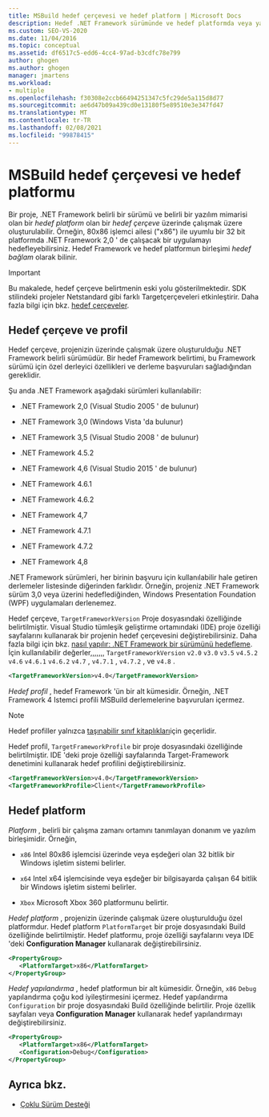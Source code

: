 ```yaml
---
title: MSBuild hedef çerçevesi ve hedef platform | Microsoft Docs
description: Hedef .NET Framework sürümünde ve hedef platformda veya yazılım mimarisinde çalıştırmak için MSBuild projesi oluşturmayı öğrenin.
ms.custom: SEO-VS-2020
ms.date: 11/04/2016
ms.topic: conceptual
ms.assetid: df6517c5-edd6-4cc4-97ad-b3cdfc78e799
author: ghogen
ms.author: ghogen
manager: jmartens
ms.workload:
- multiple
ms.openlocfilehash: f30308e2ccb66494251347c5fc29de5a115d8d77
ms.sourcegitcommit: ae6d47b09a439cd0e13180f5e89510e3e347fd47
ms.translationtype: MT
ms.contentlocale: tr-TR
ms.lasthandoff: 02/08/2021
ms.locfileid: "99878415"
---
```

# <a name="msbuild-target-framework-and-target-platform"></a>MSBuild hedef çerçevesi ve hedef platformu

Bir proje, .NET Framework belirli bir sürümü ve belirli bir yazılım mimarisi olan bir *hedef platform* olan bir *hedef çerçeve* üzerinde çalışmak üzere oluşturulabilir.  Örneğin, 80x86 işlemci ailesi ("x86") ile uyumlu bir 32 bit platformda .NET Framework 2,0 ' de çalışacak bir uygulamayı hedefleyebilirsiniz. Hedef Framework ve hedef platformun birleşimi *hedef bağlam* olarak bilinir.

> [!IMPORTANT]
> Bu makalede, hedef çerçeve belirtmenin eski yolu gösterilmektedir. SDK stilindeki projeler Netstandard gibi farklı Targetçerçeveleri etkinleştirir. Daha fazla bilgi için bkz. [hedef çerçeveler](/dotnet/standard/frameworks).

## <a name="target-framework-and-profile"></a>Hedef çerçeve ve profil

 Hedef çerçeve, projenizin üzerinde çalışmak üzere oluşturulduğu .NET Framework belirli sürümüdür. Bir hedef Framework belirtimi, bu Framework sürümü için özel derleyici özellikleri ve derleme başvuruları sağladığından gereklidir.

 Şu anda .NET Framework aşağıdaki sürümleri kullanılabilir:

- .NET Framework 2,0 (Visual Studio 2005 ' de bulunur)

- .NET Framework 3,0 (Windows Vista 'da bulunur)

- .NET Framework 3,5 (Visual Studio 2008 ' de bulunur)

- .NET Framework 4.5.2

- .NET Framework 4,6 (Visual Studio 2015 ' de bulunur)

- .NET Framework 4.6.1

- .NET Framework 4.6.2

- .NET Framework 4,7

- .NET Framework 4.7.1

- .NET Framework 4.7.2

- .NET Framework 4,8

.NET Framework sürümleri, her birinin başvuru için kullanılabilir hale getiren derlemeler listesinde diğerinden farklıdır. Örneğin, projeniz .NET Framework sürüm 3,0 veya üzerini hedeflediğinden, Windows Presentation Foundation (WPF) uygulamaları derlenemez.

Hedef çerçeve, `TargetFrameworkVersion` Proje dosyasındaki özelliğinde belirtilmiştir. Visual Studio tümleşik geliştirme ortamındaki (IDE) proje özelliği sayfalarını kullanarak bir projenin hedef çerçevesini değiştirebilirsiniz. Daha fazla bilgi için bkz. [nasıl yapılır: .NET Framework bir sürümünü hedefleme](../ide/visual-studio-multi-targeting-overview.md). İçin kullanılabilir değerler,,,,,,, `TargetFrameworkVersion` `v2.0` `v3.0` `v3.5` `v4.5.2` `v4.6` `v4.6.1` `v4.6.2` `v4.7` , `v4.7.1` , `v4.7.2` , ve `v4.8` .

```xml
<TargetFrameworkVersion>v4.0</TargetFrameworkVersion>
```

 *Hedef profil* , hedef Framework 'ün bir alt kümesidir. Örneğin, .NET Framework 4 Istemci profili MSBuild derlemelerine başvuruları içermez.

 > [!NOTE]
 > Hedef profiller yalnızca [taşınabilir sınıf kitaplıkları](/dotnet/standard/cross-platform/cross-platform-development-with-the-portable-class-library)için geçerlidir.

 Hedef profil, `TargetFrameworkProfile` bir proje dosyasındaki özelliğinde belirtilmiştir. IDE 'deki proje özelliği sayfalarında Target-Framework denetimini kullanarak hedef profilini değiştirebilirsiniz.

```xml
<TargetFrameworkVersion>v4.0</TargetFrameworkVersion>
<TargetFrameworkProfile>Client</TargetFrameworkProfile>
```

## <a name="target-platform"></a>Hedef platform

 *Platform* , belirli bir çalışma zamanı ortamını tanımlayan donanım ve yazılım birleşimidir. Örneğin,

- `x86` Intel 80x86 işlemcisi üzerinde veya eşdeğeri olan 32 bitlik bir Windows işletim sistemi belirler.

- `x64` Intel x64 işlemcisinde veya eşdeğer bir bilgisayarda çalışan 64 bitlik bir Windows işletim sistemi belirler.

- `Xbox` Microsoft Xbox 360 platformunu belirtir.

*Hedef platform* , projenizin üzerinde çalışmak üzere oluşturulduğu özel platformdur. Hedef platform `PlatformTarget` bir proje dosyasındaki Build özelliğinde belirtilmiştir. Hedef platformu, proje özelliği sayfalarını veya IDE 'deki **Configuration Manager** kullanarak değiştirebilirsiniz.

```xml
<PropertyGroup>
   <PlatformTarget>x86</PlatformTarget>
</PropertyGroup>

```

*Hedef yapılandırma* , hedef platformun bir alt kümesidir. Örneğin, `x86` `Debug` yapılandırma çoğu kod iyileştirmesini içermez. Hedef yapılandırma `Configuration` bir proje dosyasındaki Build özelliğinde belirtilir. Proje özellik sayfaları veya **Configuration Manager** kullanarak hedef yapılandırmayı değiştirebilirsiniz.

```xml
<PropertyGroup>
   <PlatformTarget>x86</PlatformTarget>
   <Configuration>Debug</Configuration>
</PropertyGroup>

```

## <a name="see-also"></a>Ayrıca bkz.

- [Çoklu Sürüm Desteği](../msbuild/msbuild-multitargeting-overview.md)
